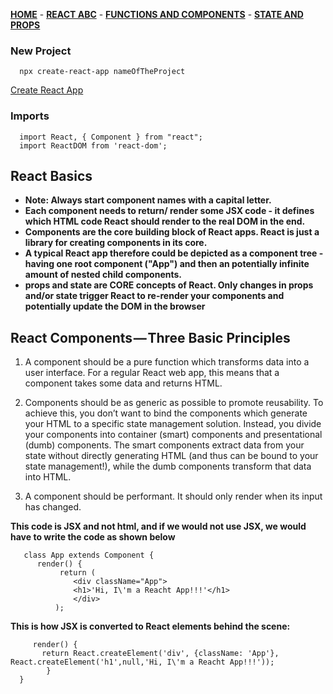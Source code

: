 [**HOME**](/index.md) - [**REACT ABC**](reactabc.md) - [**FUNCTIONS AND COMPONENTS**](functions.md) - [**STATE AND PROPS**](stateandprops.md)

### New Project

      npx create-react-app nameOfTheProject
      
      
   <a href="https://github.com/facebook/create-react-app/blob/master/README.md" target="-blank">Create React App </a>


### Imports

      import React, { Component } from "react";
      import ReactDOM from 'react-dom';
            
      
## React Basics

* **Note: Always start component names with a capital letter.**
* **Each component needs to return/ render some JSX code - it defines which HTML code React should render to the real DOM in the end.**
* **Components are the core building block of React apps. React is just a library for creating components in its core.**
* **A typical React app therefore could be depicted as a component tree - having one root component ("App") and then an potentially infinite amount of nested child components.**
* **props  and state  are CORE concepts of React. Only changes in props and/or state trigger React to re-render your components and potentially update the DOM in the browser**


## React Components — Three Basic Principles


1. A component should be a pure function which transforms data into a user interface. For a regular React web app, this means that a component takes some data and returns HTML.
   
2. Components should be as generic as possible to promote reusability. To achieve this, you don’t want to bind the components which generate your HTML to a specific state management solution. Instead, you divide your components into container (smart) components and presentational (dumb) components. 
The smart components extract data from your state without directly generating HTML (and thus can be bound to your state management!), while the dumb components transform that data into HTML.

3. A component should be performant. It should only render when its input has changed.  
    
**This code is JSX and not html, and if we would not use JSX, we would have to write the code as shown below**
 
       class App extends Component {
          render() {
               return (
                  <div className="App">
                  <h1>'Hi, I\'m a Reacht App!!!'</h1>
                  </div>
              );
              
              
**This is how JSX is converted to React elements behind the scene:**

         render() {
           return React.createElement('div', {className: 'App'}, React.createElement('h1',null,'Hi, I\'m a Reacht App!!!'));
            }
      }



    
    



